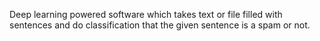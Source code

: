 Deep learning powered software which takes text or file filled with sentences and do classification that the given sentence is a spam or not.
